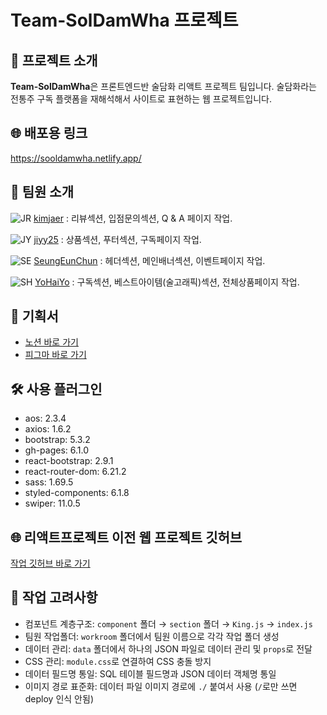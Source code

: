 # Team-SolDamWha 프로젝트

## 🚀 프로젝트 소개

**Team-SolDamWha**은 프론트엔드반 술담화 리액트 프로젝트 팀입니다. 술담화라는 전통주 구독 플랫폼을 재해석해서 사이트로 표현하는 웹 프로젝트입니다.

## 🌐 배포용 링크

https://sooldamwha.netlify.app/

## 🌟 팀원 소개

![JR](https://github.com/YoHaiYo/React-SoolDamWha.github.io/assets/124754510/310410e2-7210-49ca-a8aa-b8f8d8c55beb) [kimjaer](https://github.com/kimjaer)
 : 리뷰섹션, 입점문의섹션, Q & A 페이지 작업.

 ![JY](https://github.com/YoHaiYo/React-SoolDamWha.github.io/assets/124754510/c7a2e01a-9974-4c3f-9101-422323fc1291) [jiyy25](https://github.com/jiyy25) 
 : 상품섹션, 푸터섹션, 구독페이지 작업.
 
 ![SE](https://github.com/YoHaiYo/React-SoolDamWha.github.io/assets/124754510/b4ee5657-ad51-47f9-94c1-13e2a8ed012b) [SeungEunChun](https://github.com/SeungEunChun)
 : 헤더섹션, 메인배너섹션, 이벤트페이지 작업.
  
![SH](https://github.com/YoHaiYo/React-SoolDamWha.github.io/assets/124754510/4bf043ac-9ad9-4bce-b8ef-76d6b928f45d) [YoHaiYo](https://github.com/YoHaiYo)
 : 구독섹션, 베스트아이템(술고래픽)섹션, 전체상품페이지 작업.

## 📑 기획서

- [노션 바로 가기](https://invented-level-d67.notion.site/9299e0485c414f87bd02d8b202c4364d?pvs=4)
- [피그마 바로 가기](https://www.figma.com/file/KUL9il7XOPOrt2ce4OYvXT/%EC%88%A0%EB%8B%B4%ED%99%94-%ED%94%BC%EA%B7%B8%EB%A7%88-%EB%B0%B0%ED%8F%AC%EC%9A%A9?type=design&node-id=1-1068&mode=design&t=OPx03nzqhn2vOAdr-0)

## 🛠️ 사용 플러그인

- aos: 2.3.4
- axios: 1.6.2
- bootstrap: 5.3.2
- gh-pages: 6.1.0
- react-bootstrap: 2.9.1
- react-router-dom: 6.21.2
- sass: 1.69.5
- styled-components: 6.1.8
- swiper: 11.0.5

## 🌐 리액트프로젝트 이전 웹 프로젝트 깃허브

[작업 깃허브 바로 가기](https://github.com/YoHaiYo/Team-SoolDamWha)

## 🤔 작업 고려사항

- 컴포넌트 계층구조: `component` 폴더 → `section` 폴더 → `King.js` → `index.js`
- 팀원 작업폴더: `workroom` 폴더에서 팀원 이름으로 각각 작업 폴더 생성
- 데이터 관리: `data` 폴더에서 하나의 JSON 파일로 데이터 관리 및 `props`로 전달
- CSS 관리: `module.css`로 연결하여 CSS 충돌 방지
- 데이터 필드명 통일: SQL 테이블 필드명과 JSON 데이터 객체명 통일
- 이미지 경로 표준화: 데이터 파일 이미지 경로에 `./` 붙여서 사용 (`/`로만 쓰면 deploy 인식 안됨)
